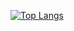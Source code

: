 [![Top Langs](https://github-readme-stats.vercel.app/api/top-langs/?username=sgbasaraner&layout=compact)](https://github.com/anuraghazra/github-readme-stats)
